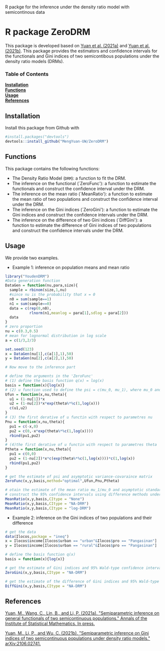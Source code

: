 # 
R packge for the inference under the density ratio model with semicontinous data
# R package ZeroDRM
This package is developed based on [Yuan et al. (2021a)](https://doi.org/10.1007/s10463-021-00804-4) and [Yuan et al. (2021b)](https://arxiv.org/abs/2106.02741). 
This package provides the estimators and confidence intervals for the functionals and Gini indices of two semicontibous populations under the density ratio models (DRMs).


### Table of Contents
**[Installation](#installation)**<br>
**[Functions](#functions)**<br>
**[Usage](#usage)**<br>
**[References](#references)**<br>
## Installation
Install this package from Github with 
```r
#install.packages("devtools")
devtools::install_github("MengYuan-UW/ZeroDRM")
```
## Functions
This package contains the following functions:
- The Density Ratio Model (`DRM`): a function to fit the DRM.
- The inference on the functional (`ZeroFunc'): a function to estimate the functionals and construct the confidence interval under the DRM.
- The inference on the mean ratio (`MeanRatio'): a function to estimate the mean ratio of two populations and construct the confidence interval under the DRM.
- The inference on the Gini indices (`ZeroGini'): a function to estimate the Gini indices and construct the confidence intervals under the DRM.
- The inference on the difference of two Gini indices (`DiffGini'): a function to estimate the difference of Gini indices of two populations and construct the confidence intervals under the DRM.

## Usage
We provide two examples.
- Example 1: inference on population means and mean ratio
```r
library("YoudenDRM")
#Data generation function
DataGen = function(nu,para,size){
  sample = rbinom(size,1,nu)
  #since nu is the probability that x = 0
  n0 = sum(sample==1)
  n1 = sum(sample==0)
  data = c(rep(0,n0),
           rlnorm(n1,meanlog = para[1],sdlog = para[2]))
  data
}
# zero proportion
nu = c(0.3,0.5)
# mean for lognormal distribution in log scale
a = c(1/3,2/3)

set.seed(123)
x = DataGen(nu[1],c(a[1],1),50)
y = DataGen(nu[2],c(a[2],1),50)

# Now move to the inference part

# define the arguments in the 'ZeroFunc'
# (1) define the basis function q(x) = log(x)
basis = function(x){log(x)}
# (2) u function used to define the psi = c(mu_0, mu_1), where mu_0 and mu_1 are population means for x and y, respectively
Ufun = function(x,nu,theta){
  u1 = (1-nu[1])*x
  u2 = (1-nu[2])*x*exp(theta%*%c(1,log(x)))
  c(u1,u2)
}
# (3) the first derative of u functin with respect to parametres nu
Pnu = function(x,nu,theta){
  pu1 = c(-x,0)
  pu2 = c(0,-x*exp(theta%*%c(1,log(x))))
  rbind(pu1,pu2)
}
# (4)the first derative of u functin with respect to parametres theta
Ptheta = function(x,nu,theta){
  pu1 = c(0,0)
  pu2 = (1-nu[2])*x*c(exp(theta%*%c(1,log(x))))*c(1,log(x))
  rbind(pu1,pu2)
}

# get the estimate of psi and asymptotic variance-covaraince matrix
ZeroFunc(x,y,basis,method="optimal",Ufun,Pnu,Ptheta)

# otain the estimate of the mean ratio mu_1/mu_0 and asymptotic standard deviation
# construct the 95% confidence intervals using difference methods under the density ratio model
MeanRatio(x,y,basis,CItype = "None")
MeanRatio(x,y,basis,CItype = "NA-DRM")
MeanRatio(x,y,basis,CItype = "log-DRM")
```
- Example 2: inference on the Gini indices of two populations and their difference 
```r
# get the data 
data(Ilocos,package = "ineq")
x = Ilocos$income[Ilocos$urban == "urban"&Ilocos$pro == "Pangasinan"]
y = Ilocos$income[Ilocos$urban == "rural"&Ilocos$pro == "Pangasinan"]

# define the basis function q(x)
basis = function(x){log(x)}

# get the estimate of Gini indices and 95% Wald-type confidence intervals
ZeroGini(x,y,basis,CItype = "NA-DRM")

# get the estimate of the difference of Gini indices and 95% Wald-type confidence intervals
DiffGini(x,y,basis,CItype = "NA-DRM")
```

## References

[Yuan, M., Wang, C., Lin, B., and Li, P. (2021a). "Semiparametric inference on general functionals of two semicontinuous populations." Annals of the Institute of Statistical Mathematics. In press.](https://doi.org/10.1007/s10463-021-00804-4)

[Yuan, M., Li, P., and Wu, C. (2021b). "Semiparametric inference on Gini indices of two semicontinuous populations under density ratio models." arXiv:2106.02741.](https://arxiv.org/abs/2106.02741)
